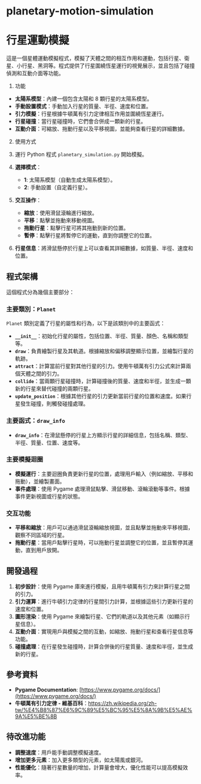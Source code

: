 # planetary-motion-simulation
# 行星運動模擬

這是一個星體運動模擬程式，模擬了天體之間的相互作用和運動，包括行星、衛星、小行星、黑洞等。程式提供了行星圍繞恆星運行的視覺展示，並且包括了碰撞偵測和互動介面等功能。

1. 功能

- **太陽系模型**：內建一個包含太陽和 8 顆行星的太陽系模型。
- **手動設置模式**：手動加入行星的質量、半徑、速度和位置。
- **引力模擬**：行星根據牛頓萬有引力定律相互作用並圍繞恆星運行。
- **行星碰撞**：當行星碰撞時，它們會合併成一顆新的行星。
- **互動介面**：可縮放、拖動行星以及平移視圖，並能夠查看行星的詳細數據。

2. 使用方式

  1. 運行 Python 程式 `planetary_simulation.py` 開始模擬。
  2. **選擇模式**：
     - **1**: 太陽系模型（自動生成太陽系模型）。
     - **2**: 手動設置（自定義行星）。
  3. **交互操作**：
     - **縮放**：使用滑鼠滾輪進行縮放。
     - **平移**：點擊並拖動來移動視圖。
     - **拖動行星**：點擊行星可將其拖動到新的位置。
     - **暫停**：點擊行星將暫停它的運動，直到你調整它的位置。
  4. **行星信息**：將滑鼠懸停於行星上可以查看其詳細數據，如質量、半徑、速度和位置。

## 程式架構

這個程式分為幾個主要部分：

### 主要類別：`Planet`

`Planet` 類別定義了行星的屬性和行為，以下是該類別中的主要函式：

- **`__init__`**：初始化行星的屬性，包括位置、半徑、質量、顏色、名稱和類型等。
- **`draw`**：負責繪製行星及其軌道。根據縮放和偏移調整顯示位置，並繪製行星的軌跡。
- **`attract`**：計算當前行星對其他行星的引力。使用牛頓萬有引力公式來計算兩個天體之間的引力。
- **`collide`**：當兩顆行星碰撞時，計算碰撞後的質量、速度和半徑，並生成一顆新的行星來替代碰撞的兩顆行星。
- **`update_position`**：根據其他行星的引力更新當前行星的位置和速度。如果行星發生碰撞，則觸發碰撞處理。

### 主要函式：`draw_info`

- **`draw_info`**：在滑鼠懸停的行星上方顯示行星的詳細信息，包括名稱、類型、半徑、質量、位置、速度等。

### 主要模擬迴圈

- **模擬運行**：主要迴圈負責更新行星的位置，處理用戶輸入（例如縮放、平移和拖動），並繪製畫面。
- **事件處理**：使用 Pygame 處理滑鼠點擊、滑鼠移動、滾輪滾動等事件。根據事件更新視圖或行星的狀態。

### 交互功能

- **平移和縮放**：用戶可以通過滑鼠滾輪縮放視圖，並且點擊並拖動來平移視圖，觀察不同區域的行星。
- **拖動行星**：當用戶點擊行星時，可以拖動行星並調整它的位置，並且暫停其運動，直到用戶放開。

## 開發過程

1. **初步設計**：使用 Pygame 庫來進行模擬，且用牛頓萬有引力來計算行星之間的引力。
2. **引力運算**：進行牛頓引力定律的行星間引力計算，並根據這些引力更新行星的速度和位置。
3. **圖形渲染**：使用 Pygame 來繪製行星、它們的軌道以及其他元素（如顯示行星信息）。
4. **互動介面**：實現用戶與模擬之間的互動，如縮放、拖動行星和查看行星信息等功能。
5. **碰撞處理**：在行星發生碰撞時，計算合併後的行星質量、速度和半徑，並生成新的行星。

## 參考資料

- **Pygame Documentation**: [https://www.pygame.org/docs/](https://www.pygame.org/docs/)
- **牛頓萬有引力定律 - 維基百科**：https://zh.wikipedia.org/zh-tw/%E4%B8%87%E6%9C%89%E5%BC%95%E5%8A%9B%E5%AE%9A%E5%BE%8B

## 待改進功能

- **調整速度**：用戶能手動調整模擬速度。
- **增加更多元素**：加入更多類型的元素，如太陽風或銀河。
- **性能優化**：隨著行星數量的增加，計算量會增大，優化性能可以提高模擬效率。
